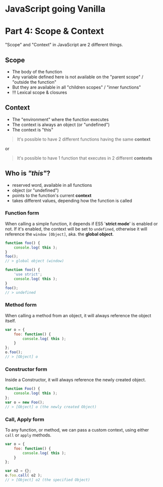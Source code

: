 # JavaScript going Vanilla
# Part 4: Scope & Context

"Scope" and "Context" in JavaScript are 2 different things.

## Scope

* The body of the function
* Any variable defined here is not available on the "parent scope" / "outside the function"
* But they are available in all "children scopes" / "inner functions"
* !!! Lexical scope & closures

## Context

* The "environment" where the function executes
* The context is always an object (or "undefined")
* The context is "this"

> It's possible to have 2 different functions having the same __context__

or

> It's possible to have 1 function that executes in 2 different __contexts__

## Who is _"this"_?

* reserved word, available in all functions
* object (or "undefined")
* points to the function's current __context__
* takes different values, depending how the function is called

### Function form

When calling a simple function, it depends if ES5 '__strict mode__' is enabled or not. If it's enabled, the context will be set to `undefined`, otherwise it will reference the `window [Object]`, aka. the __global object__.

```javascript
function foo() {
	console.log( this );
}
foo();
// > global object (window)

function foo() {
	'use strict';
	console.log( this );
}
foo();
// > undefined
```

### Method form

When calling a method from an object, it will always reference the object itself.

```javascript
var o = {
	foo: function() {
		console.log( this );
	}
};
o.foo();
// > [Object] o
```

### Constructor form

Inside a Constructor, it will always reference the newly created object.

```javascript
function Foo() {
	console.log( this );
};
var o = new Foo();
// > [Object] o (the newly created Object)
```

### Call, Apply form

To any function, or method, we can pass a custom context, using either `call` or `apply` methods.

```javascript
var o = {
	foo: function() {
		console.log( this );
	}
};

var o2 = {};
o.foo.call( o2 );
// > [Object] o2 (the specified Object)
```
